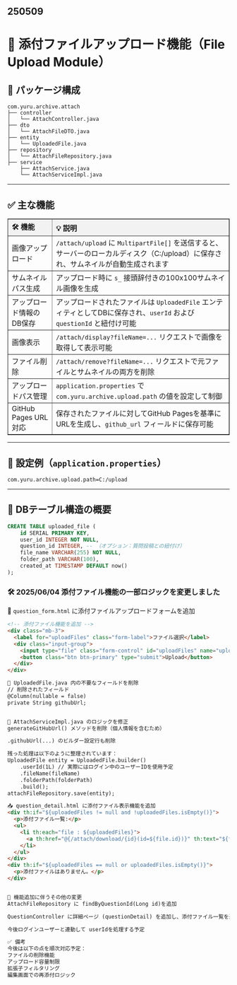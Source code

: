 ## 250509
# 📎 添付ファイルアップロード機能（File Upload Module）

## 🔧 パッケージ構成

```
com.yuru.archive.attach
├── controller
│   └── AttachController.java
├── dto
│   └── AttachFileDTO.java
├── entity
│   └── UploadedFile.java
├── repository
│   └── AttachFileRepository.java
├── service
    ├── AttachService.java
    └── AttachServiceImpl.java
```

---

## ✅ 主な機能

<table border="1" cellspacing="0" cellpadding="6" style="border-collapse: collapse; width: 100%; text-align: left;">
  <thead style="background-color: #f2f2f2;">
    <tr>
      <th style="width: 20%;">🛠 機能</th>
      <th>💡 説明</th>
    </tr>
  </thead>
  <tbody>
    <tr>
      <td>画像アップロード</td>
      <td><code>/attach/upload</code> に <code>MultipartFile[]</code> を送信すると、サーバーのローカルディスク（C:/upload）に保存され、サムネイルが自動生成されます</td>
    </tr>
    <tr>
      <td>サムネイルパス生成</td>
      <td>アップロード時に <code>s_</code> 接頭辞付きの100x100サムネイル画像を生成</td>
    </tr>
    <tr>
      <td>アップロード情報のDB保存</td>
      <td>アップロードされたファイルは <code>UploadedFile</code> エンティティとしてDBに保存され、<code>userId</code> および <code>questionId</code> と紐付け可能</td>
    </tr>
    <tr>
      <td>画像表示</td>
      <td><code>/attach/display?fileName=...</code> リクエストで画像を取得して表示可能</td>
    </tr>
    <tr>
      <td>ファイル削除</td>
      <td><code>/attach/remove?fileName=...</code> リクエストで元ファイルとサムネイルの両方を削除</td>
    </tr>
    <tr>
      <td>アップロードパス管理</td>
      <td><code>application.properties</code> で <code>com.yuru.archive.upload.path</code> の値を設定して制御</td>
    </tr>
    <tr>
      <td>GitHub Pages URL対応</td>
      <td>保存されたファイルに対してGitHub Pagesを基準にURLを生成し、<code>github_url</code> フィールドに保存可能</td>
    </tr>
  </tbody>
</table>



---

## 💾 設定例（`application.properties`）

```properties
com.yuru.archive.upload.path=C:/upload
```

---

## 📌 DBテーブル構造の概要

```sql
CREATE TABLE uploaded_file (
    id SERIAL PRIMARY KEY,
    user_id INTEGER NOT NULL,
    question_id INTEGER, -- （オプション：質問投稿との紐付け）
    file_name VARCHAR(255) NOT NULL,
    folder_path VARCHAR(100),
    created_at TIMESTAMP DEFAULT now()
);
```

### 🛠️ 2025/06/04 添付ファイル機能の一部ロジックを変更しました

📁 `question_form.html` に添付ファイルアップロードフォームを追加

```html
<!-- 添付ファイル機能を追加 -->
<div class="mb-3">
  <label for="uploadFiles" class="form-label">ファイル選択</label>
  <div class="input-group">
    <input type="file" class="form-control" id="uploadFiles" name="uploadFiles" multiple style="max-width: 100%;">
    <button class="btn btn-primary" type="submit">Upload</button>
  </div>
</div>

🧼 UploadedFile.java 内の不要なフィールドを削除
// 削除されたフィールド
@Column(nullable = false)
private String githubUrl;


🔄 AttachServiceImpl.java のロジックを修正
generateGitHubUrl() メソッドを削除（個人情報を含むため）

.githubUrl(...) のビルダー設定行も削除

残った処理は以下のように整理されています：
UploadedFile entity = UploadedFile.builder()
    .userId(1L) // 実際にはログイン中のユーザーIDを使用予定
    .fileName(fileName)
    .folderPath(folderPath)
    .build();
attachFileRepository.save(entity);

📥 question_detail.html に添付ファイル表示機能を追加
<div th:if="${uploadedFiles != null and !uploadedFiles.isEmpty()}">
  <p>添付ファイル一覧:</p>
  <ul>
    <li th:each="file : ${uploadedFiles}">
      <a th:href="@{/attach/download/{id}(id=${file.id})}" th:text="${file.fileName}">添付ファイル</a>
    </li>
  </ul>
</div>
<div th:if="${uploadedFiles == null or uploadedFiles.isEmpty()}">
  <p>添付ファイルはありません。</p>
</div>


🧩 機能追加に伴うその他の変更
AttachFileRepository に findByQuestionId(Long id)を追加

QuestionController に詳細ページ (questionDetail) を追加し、添付ファイル一覧を連携

今後ログインユーザーと連動して userIdを処理する予定

✅ 備考
今後は以下の点を順次対応予定：
ファイルの削除機能
アップロード容量制限
拡張子フィルタリング
編集画面での再添付ロジック